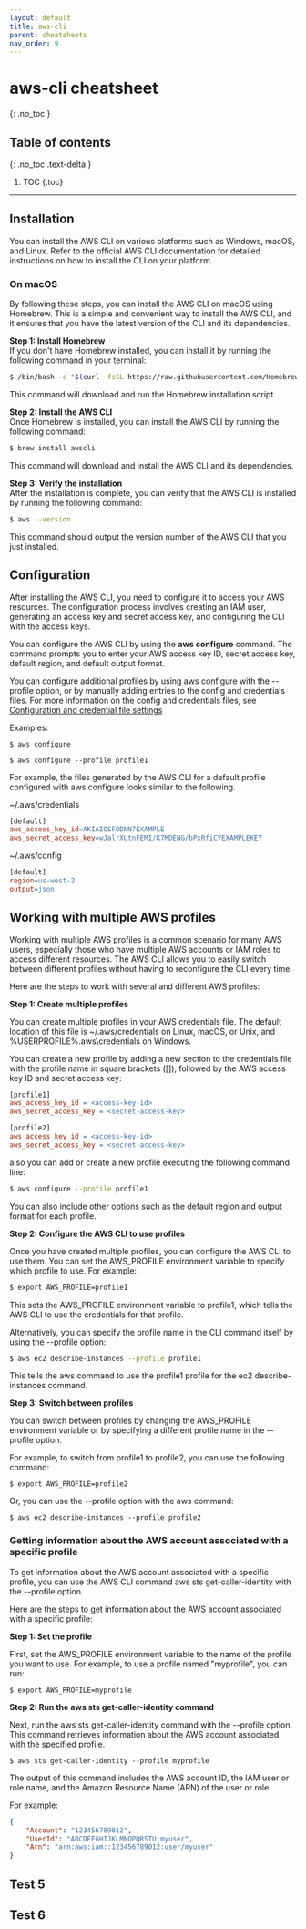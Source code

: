 ```yaml
---
layout: default
title: aws-cli
parent: cheatsheets
nav_order: 9
---
```

# aws-cli cheatsheet
{: .no_toc }

## Table of contents
{: .no_toc .text-delta }

1. TOC
{:toc}

---

## Installation
You can install the AWS CLI on various platforms such as Windows, macOS, and Linux. Refer to the official AWS CLI 
documentation for detailed instructions on how to install the CLI on your platform.

### On macOS    

By following these steps, you can install the AWS CLI on macOS using Homebrew. This is a simple and convenient 
way to install the AWS CLI, and it ensures that you have the latest version of the CLI and its dependencies.

**Step 1: Install Homebrew**    
If you don't have Homebrew installed, you can install it by running the following command in your terminal:
````bash
$ /bin/bash -c "$(curl -fsSL https://raw.githubusercontent.com/Homebrew/install/HEAD/install.sh)"
````
This command will download and run the Homebrew installation script.

**Step 2: Install the AWS CLI**     
Once Homebrew is installed, you can install the AWS CLI by running the following command:

```bash
$ brew install awscli
```
This command will download and install the AWS CLI and its dependencies.

**Step 3: Verify the installation**     
After the installation is complete, you can verify that the AWS CLI is installed by running the following command:

```bash
$ aws --version
```
This command should output the version number of the AWS CLI that you just installed.

## Configuration
After installing the AWS CLI, you need to configure it to access your AWS resources. The configuration process 
involves creating an IAM user, generating an access key and secret access key, and configuring the CLI with the 
access keys.

You can configure the AWS CLI by using the **aws configure** command. The command prompts you to enter your 
AWS access key ID, secret access key, default region, and default output format.

You can configure additional profiles by using aws configure with the --profile option, or by manually adding 
entries to the config and credentials files. For more information on the config and credentials files, see 
[Configuration and credential file settings](https://docs.aws.amazon.com/cli/latest/userguide/cli-configure-files.html)

Examples:

```shell
$ aws configure
```

```shell
$ aws configure --profile profile1
```

For example, the files generated by the AWS CLI for a default profile configured with aws configure looks similar 
to the following.

~/.aws/credentials
```makefile
[default]
aws_access_key_id=AKIAIOSFODNN7EXAMPLE
aws_secret_access_key=wJalrXUtnFEMI/K7MDENG/bPxRfiCYEXAMPLEKEY
```

~/.aws/config
```makefile
[default]
region=us-west-2
output=json
```

## Working with multiple AWS profiles
Working with multiple AWS profiles is a common scenario for many AWS users, especially those who have multiple AWS 
accounts or IAM roles to access different resources. The AWS CLI allows you to easily switch between different 
profiles without having to reconfigure the CLI every time.      

Here are the steps to work with several and different AWS profiles:     

**Step 1: Create multiple profiles**

You can create multiple profiles in your AWS credentials file. The default location of this file is ~/.aws/credentials 
on Linux, macOS, or Unix, and %USERPROFILE%\.aws\credentials on Windows.

You can create a new profile by adding a new section to the credentials file with the profile name in square brackets 
([]), followed by the AWS access key ID and secret access key:

```makefile
[profile1]
aws_access_key_id = <access-key-id>
aws_secret_access_key = <secret-access-key>

[profile2]
aws_access_key_id = <access-key-id>
aws_secret_access_key = <secret-access-key>
```

also you can add or create a new profile executing the following command line:

```bash
$ aws configure --profile profile1
```

You can also include other options such as the default region and output format for each profile.

**Step 2: Configure the AWS CLI to use profiles**   

Once you have created multiple profiles, you can configure the AWS CLI to use them. You can set the AWS_PROFILE 
environment variable to specify which profile to use. For example:

```bash
$ export AWS_PROFILE=profile1
```

This sets the AWS_PROFILE environment variable to profile1, which tells the AWS CLI to use the credentials for 
that profile.

Alternatively, you can specify the profile name in the CLI command itself by using the --profile option:

```bash
$ aws ec2 describe-instances --profile profile1
```

This tells the aws command to use the profile1 profile for the ec2 describe-instances command.

**Step 3: Switch between profiles**     

You can switch between profiles by changing the AWS_PROFILE environment variable or by specifying a different profile
name in the --profile option.

For example, to switch from profile1 to profile2, you can use the following command:

```shell
$ export AWS_PROFILE=profile2
```

Or, you can use the --profile option with the aws command:

```shell
$ aws ec2 describe-instances --profile profile2
```

### Getting information about the AWS account associated with a specific profile
To get information about the AWS account associated with a specific profile, you can use the AWS CLI command aws 
sts get-caller-identity with the --profile option.

Here are the steps to get information about the AWS account associated with a specific profile:

**Step 1: Set the profile**     

First, set the AWS_PROFILE environment variable to the name of the profile you want to use. For example, to use a 
profile named "myprofile", you can run:

```shell
$ export AWS_PROFILE=myprofile
```

**Step 2: Run the aws sts get-caller-identity command**     

Next, run the aws sts get-caller-identity command with the --profile option. This command retrieves information about 
the AWS account associated with the specified profile.

```shell
$ aws sts get-caller-identity --profile myprofile
```

The output of this command includes the AWS account ID, the IAM user or role name, and the Amazon Resource Name (ARN) of the user or role.

For example:

```json
{
    "Account": "123456789012",
    "UserId": "ABCDEFGHIJKLMNOPQRSTU:myuser",
    "Arn": "arn:aws:iam::123456789012:user/myuser"
}
```

## Test 5
## Test 6
